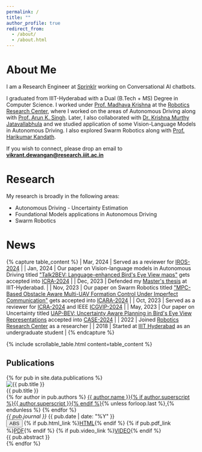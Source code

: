 ```yaml
---
permalink: /
title: ""
author_profile: true
redirect_from: 
  - /about/
  - /about.html
---
```



About Me
======

I am a Research Engineer at [Sprinklr](https://www.sprinklr.com/) working on Conversational AI chatbots. 

I graduated from IIIT-Hyderabad with a Dual (B.Tech + MS) Degree in Computer Science. I worked under  [Prof. Madhava Krishna](https://scholar.google.com/citations?user=QDuPGHwAAAAJ&hl=en) at the [Robotics Research Center](https://robotics.iiit.ac.in/), where I worked on the areas of Autonomous Driving along with [Prof. Arun K. Singh](https://scholar.google.com/citations?user=0zgDoIEAAAAJ&hl=en). Later, I also collaborated with [Dr. Krishna Murthy Jatavallabhula](https://krrish94.github.io/) and we studied application of some Vision-Language Models in Autonomous Driving. I also explored Swarm Robotics along with [Prof. Harikumar Kandath](https://www.researchgate.net/profile/Harikumar-Kandath). 

If you wish to connect, please drop an email to [**vikrant.dewangan@research.iiit.ac.in**](mailto:vikrant.dewangan@research.iiit.ac.in)

Research
======
My research is broadly in the following areas:

- Autonomous Driving - Uncertainty Estimation
- Foundational Models applications in Autonomous Driving
- Swarm Robotics


News
======

{% capture table_content %}
| Mar, 2024 | Served as a reviewer for [IROS-2024](https://iros2024-abudhabi.org/) |
| Jan, 2024 | Our paper on Vision-language models in Autonomous Driving titled ["Talk2BEV: Language-enhanced Bird's Eye View maps"](https://llmbev.github.io/talk2bev/) gets accepted into [ICRA-2024](https://2024.ieee-icra.org/) |
| Dec, 2023 | Defended my [Master's thesis](https://drive.google.com/file/d/1DdvOspjY5rZC4TLr590feoNLmlnSCMcv/view?usp=sharing) at IIIT-Hyderabad. |
| Nov, 2023 | Our paper on Swarm Robotics titled ["MPC-Based Obstacle Aware Multi-UAV Formation Control Under Imperfect Communication"](https://www.researchgate.net/publication/381526839_MPC-Based_Obstacle_Aware_Multi-UAV_Formation_Control_Under_Imperfect_Communication/citations) gets accepted into [ICARA-2024](https://www.icara.us/) |
| Oct, 2023 | Served as a reviewer for  [ICRA-2024](https://2024.ieee-icra.org/) and IEEE [ICGVIP-2024](https://icvgip.in/) |
| May, 2023 | Our paper on Uncertainty titled [UAP-BEV: Uncertainty Aware Planning in Bird's Eye View Representations](https://sites.google.com/view/uap-bev/home) accepted into [CASE-2024](https://case2023.org/)  |
| 2022 | Joined [Robotics Research Center](https://robotics.iiit.ac.in/) as a researcher |
| 2018 | Started at [IIIT Hyderabad](https://robotics.iiit.ac.in/) as an undergraduate student |
{% endcapture %}

{% include scrollable_table.html content=table_content %}




## Publications

<div class="publications-container">
  {% for pub in site.data.publications %}
    <div class="publication-item">
      <img src="{{ pub.image | default: '/path/to/default/image.jpg' }}" alt="{{ pub.title }}" class="publication-image">
      <div class="publication-content">
        <div class="publication-title">{{ pub.title }}</div>
        <div class="publication-authors">
          {% for author in pub.authors %}
            <a href="#">{{ author.name }}{% if author.superscript %}{{ author.superscript }}{% endif %}</a>{% unless forloop.last %},{% endunless %}
          {% endfor %}
        </div>
        <div class="publication-info">
          <em>{{ pub.journal }}</em> {{ pub.date | date: "%Y" }}
        </div>
        <div class="publication-links">
          <button class="rbtn" onclick="toggleAbstract('abstract{{ forloop.index }}')"><a class="pub-button">ABS</a></button>
          {% if pub.html_link %}<a href="{{ pub.html_link }}" class="pub-button">HTML</a>{% endif %}
          {% if pub.pdf_link %}<a href="{{ pub.pdf_link }}" class="pub-button">PDF</a>{% endif %}
          {% if pub.video_link %}<a href="{{ pub.video_link }}" class="pub-button">VIDEO</a>{% endif %}
        </div>
        <div id="abstract{{ forloop.index }}" class="abstract">
          {{ pub.abstract }}
        </div>
      </div>
    </div>
  {% endfor %}
</div>

